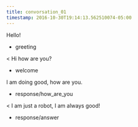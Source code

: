 ```yaml
---
title: convorsation_01
timestamp: 2016-10-30T19:14:13.562510074-05:00
---
```


Hello!
* greeting

< Hi how are you?
* welcome

I am doing good, how are you.
* response/how_are_you

< I am just a robot, I am always good!
* response/answer
